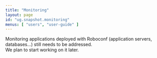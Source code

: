 ```yaml
---
title: "Monitoring"
layout: page
id: "ug.snapshot.monitoring"
menus: [ "users", "user-guide" ]
---
```


Monitoring applications deployed with Roboconf (application servers, databases...) still needs to be addressed.  
We plan to start working on it later.
